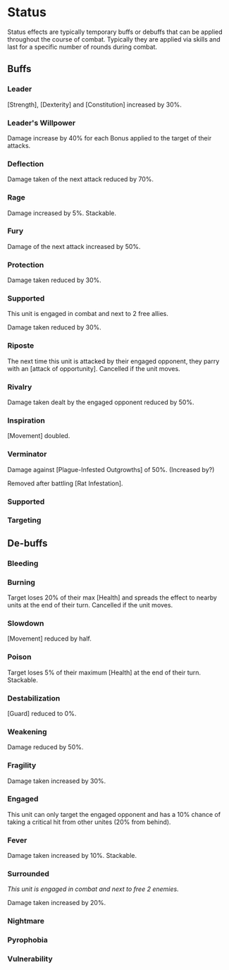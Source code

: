# Status
Status effects are typically temporary buffs or debuffs that can be applied throughout the course of combat. Typically they are applied via skills and last for a specific number of rounds during combat.

## Buffs

### Leader
[Strength], [Dexterity] and [Constitution] increased by 30%.


### Leader's Willpower
Damage increase by 40% for each Bonus applied to the target of their attacks.

### Deflection
Damage taken of the next attack reduced by 70%.

### Rage
Damage increased by 5%. Stackable.

### Fury
Damage of the next attack increased by 50%.

### Protection
Damage taken reduced by 30%.

### Supported
This unit is engaged in combat and next to 2 free allies.

Damage taken reduced by 30%.

### Riposte
The next time this unit is attacked by their engaged opponent, they parry with an [attack of opportunity]. Cancelled if the unit moves.

### Rivalry
Damage taken dealt by the engaged opponent reduced by 50%.

### Inspiration 
[Movement] doubled.

### Verminator
Damage against [Plague-Infested Outgrowths] of 50%. (Increased by?)

Removed after battling [Rat Infestation].

### Supported

### Targeting

## De-buffs

### Bleeding

### Burning
Target loses 20% of their max [Health] and spreads the effect to nearby units at the end of their turn. Cancelled if the unit moves.

### Slowdown
[Movement] reduced by half.

### Poison
Target loses 5% of their maximum [Health] at the end of their turn. Stackable.

### Destabilization
[Guard] reduced to 0%.

### Weakening
Damage reduced by 50%.

### Fragility
Damage taken increased by 30%.

### Engaged
This unit can only target the engaged opponent and has a 10% chance of taking a critical hit from other unites (20% from behind).

### Fever
Damage taken increased by 10%. Stackable.

### Surrounded
*This unit is engaged in combat and next to free 2 enemies.*

Damage taken increased by 20%.

### Nightmare

### Pyrophobia

### Vulnerability